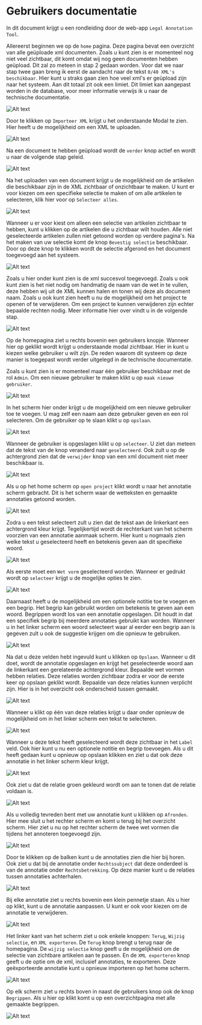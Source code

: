 # Gebruikers documentatie

In dit document krijgt u een rondleiding door de web-app `Legal Annotation Tool`. 

Allereerst beginnen we op de `home` pagina. Deze pagina bevat een overzicht van alle geüploade xml documenten. Zoals u kunt zien is er momenteel nog niet veel zichtbaar, dit komt omdat wij nog geen documenten hebben geüpload. Dit zal zo meteen in stap 2 gedaan worden. Voor dat we naar stap twee gaan breng ik eerst de aandacht naar de tekst `0/40 XML's beschikbaar`. Hier kunt u straks gaan zien hoe veel xml's er geüpload zijn naar het systeem. Aan dit totaal zit ook een limiet. Dit limiet kan aangepast worden in de database, voor meer informatie verwijs ik u naar de technische documentatie.

![Alt text](gebruikers_documentatie_fotos/image-1.png)

Door te klikken op `Importeer XML` krijgt u het onderstaande Modal te zien. Hier heeft u de mogelijkheid om een XML te uploaden. 

![Alt text](gebruikers_documentatie_fotos/image.png)

Na een document te hebben geüpload wordt de `verder` knop actief en wordt u naar de volgende stap geleid.

![Alt text](gebruikers_documentatie_fotos/image-2.png)

Na het uploaden van een document krijgt u de mogelijkheid om de artikelen die beschikbaar zijn in de XML zichtbaar of onzichtbaar te maken. U kunt er voor kiezen om een specifieke selectie te maken of om alle artikelen te selecteren, klik hier voor op `Selecteer alles`.

![Alt text](gebruikers_documentatie_fotos/image-3.png)

Wanneer u er voor kiest om alleen een selectie van artikelen zichtbaar te hebben, kunt u klikken op de artikelen die u zichtbaar wilt houden. Alle niet geselecteerde artikelen zullen niet getoond worden op verdere pagina's. Na het maken van uw selectie komt de knop `Bevestig selectie` beschikbaar. Door op deze knop te klikken wordt de selectie afgerond en het document toegevoegd aan het systeem.

![Alt text](gebruikers_documentatie_fotos/image-4.png)

Zoals u hier onder kunt zien is de xml succesvol toegevoegd. Zoals u ook kunt zien is het niet nodig om handmatig de naam van de wet in te vullen, deze hebben wij uit de XML kunnen halen en tonen wij deze als document naam. Zoals u ook kunt zien heeft u nu de mogelijkheid om het project te openen of te verwijderen. Om een project te kunnen verwijderen zijn echter bepaalde rechten nodig. Meer informatie hier over vindt u in de volgende stap.

![Alt text](gebruikers_documentatie_fotos/image-5.png)

Op de homepagina ziet u rechts bovenin een gebruikers knopje. Wanneer hier op geklikt wordt krijgt u onderstaande modal zichtbaar. Hier in kunt u kiezen welke gebruiker u wilt zijn. De reden waarom dit systeem op deze manier is toegepast wordt verder uitgelegd in de technische documentatie. 

Zoals u kunt zien is er momenteel maar één gebruiker beschikbaar met de rol `Admin`. Om een nieuwe gebruiker te maken klikt u op `maak nieuwe gebruiker`.

![Alt text](gebruikers_documentatie_fotos/image-6.png)

In het scherm hier onder krijgt u de mogelijkheid om een nieuwe gebruiker toe te voegen. U mag zelf een naam aan deze gebruiker geven en een rol selecteren. Om de gebruiker op te slaan klikt u op `opslaan`.

![Alt text](gebruikers_documentatie_fotos/image-7.png)

Wanneer de gebruiker is opgeslagen klikt u op `selecteer`. U ziet dan meteen dat de tekst van de knop veranderd naar `geselecteerd`. Ook zult u op de achtergrond zien dat de `verwijder` knop van een xml document niet meer beschikbaar is.

![Alt text](gebruikers_documentatie_fotos/image-8.png)

Als u op het home scherm op `open project` klikt wordt u naar het annotatie scherm gebracht. Dit is het scherm waar de wetteksten en gemaakte annotaties getoond worden. 

![Alt text](gebruikers_documentatie_fotos/image-9.png)

Zodra u een tekst selecteert zult u zien dat de tekst aan de linkerkant een achtergrond kleur krijgt. Tegelijkertijd wordt de rechterkant van het scherm voorzien van een annotatie aanmaak scherm. Hier kunt u nogmaals zien welke tekst u geselecteerd heeft en betekenis geven aan dit specifieke woord. 

![Alt text](gebruikers_documentatie_fotos/image-10.png)

Als eerste moet een `Wet vorm` geselecteerd worden. Wanneer er gedrukt wordt op `selecteer` krijgt u de mogelijke opties te zien.

![Alt text](gebruikers_documentatie_fotos/image-11.png)

Daarnaast heeft u de mogelijkheid om een optionele notitie toe te voegen en een begrip. Het begrip kan gebruikt worden om betekenis te geven aan een woord. Begrippen wordt los van een annotatie opgeslagen. Dit houdt in dat een specifiek begrip bij meerdere annotaties gebruikt kan worden. Wanneer u in het linker scherm een woord selecteert waar al eerder een begrip aan is gegeven zult u ook de suggestie krijgen om die opnieuw te gebruiken.

![Alt text](gebruikers_documentatie_fotos/image-12.png)

Na dat u deze velden hebt ingevuld kunt u klikken op `Opslaan`. Wanneer u dit doet, wordt de annotatie opgeslagen en krijgt het geselecteerde woord aan de linkerkant een gerelateerde achtergrond kleur. Bepaalde wet vormen hebben relaties. Deze relaties worden zichtbaar zodra er voor de eerste keer op opslaan geklikt wordt. Bepaalde van deze relaties kunnen verplicht zijn. Hier is in het overzicht ook onderscheid tussen gemaakt. 

![Alt text](gebruikers_documentatie_fotos/image-13.png)

Wanneer u klikt op één van deze relaties krijgt u daar onder opnieuw de mogelijkheid om in het linker scherm een tekst te selecteren.

![Alt text](gebruikers_documentatie_fotos/image-14.png)

Wanneer u deze tekst heeft geselecteerd wordt deze zichtbaar in het `Label` veld. Ook hier kunt u nu een optionele notitie en begrip toevoegen. Als u dit heeft gedaan kunt u opnieuw op opslaan klikken en ziet u dat ook deze annotatie in het linker scherm kleur krijgt. 

![Alt text](gebruikers_documentatie_fotos/image-15.png)

Ook ziet u dat de relatie groen gekleurd wordt om aan te tonen dat de relatie voldaan is.

![Alt text](gebruikers_documentatie_fotos/image-16.png)

Als u volledig tevreden bent met uw annotatie kunt u klikken op `Afronden`. Hier mee sluit u het rechter scherm en komt u terug bij het overzicht scherm. Hier ziet u nu op het rechter scherm de twee wet vormen die tijdens het annoteren toegevoegd zijn. 

![Alt text](gebruikers_documentatie_fotos/image-17.png)

Door te klikken op de balken kunt u de annotaties zien die hier bij horen. Ook ziet u dat bij de annotatie onder `Rechtssubject` dat deze onderdeel is van de annotatie onder `Rechtsbetrekking`. Op deze manier kunt u de relaties tussen annotaties achterhalen.

![Alt text](gebruikers_documentatie_fotos/image-18.png)

Bij elke annotatie ziet u rechts bovenin een klein pennetje staan. Als u hier op klikt, kunt u de annotatie aanpassen. U kunt er ook voor kiezen om de annotatie te verwijderen.

![Alt text](gebruikers_documentatie_fotos/image-19.png)

Het linker kant van het scherm ziet u ook enkele knoppen: `Terug`, `Wijzig selectie`, en `XML exporteren`.
De `Terug` knop brengt u terug naar de homepagina. De `wijzig selectie` knop geeft u de mogelijkheid om de selectie van zichtbare artikelen aan te passen. En de `XML exporteren` knop geeft u de optie om de xml, inclusief annotaties, te exporteren. Deze geëxporteerde annotatie kunt u opnieuw importeren op het home scherm.

![Alt text](gebruikers_documentatie_fotos/image-21.png)

Op elk scherm ziet u rechts boven in naast de gebruikers knop ook de knop `Begrippen`. Als u hier op klikt komt u op een overzichtpagina met alle gemaakte begrippen.

![Alt text](gebruikers_documentatie_fotos/image-20.png)